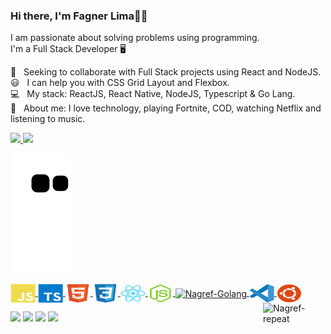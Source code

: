 ### Hi there, I'm Fagner Lima👋🏻

I am passionate about solving problems using programming.<br>
I'm a Full Stack Developer :desktop_computer:

:purple_heart: &nbsp; Seeking to collaborate with Full Stack projects using React and NodeJS.<br/> 
:smiley: &nbsp; I can help you with CSS Grid Layout and Flexbox.<br/> 
:computer: &nbsp; My stack: ReactJS, React Native, NodeJS, Typescript & Go Lang.<br/> 
💬  &nbsp; About me: I love technology, playing Fortnite, COD, watching Netflix and listening to music.
 
 <div>
  <a href="https://github.com/nagref">
  <img height="150em" src="https://github-readme-stats.vercel.app/api?username=nagref&show_icons=true&theme=dracula&include_all_commits=true&count_private=true"/>
  <img height="150em" src="https://github-readme-stats.vercel.app/api/top-langs/?username=nagref&layout=compact&langs_count=16&theme=dracula"/>
  <div style="display: inline_block">
  </div>
  </div>
       
![Snake animation](https://github.com/Nagref/Nagref/blob/output/github-contribution-grid-snake.svg)
  
  <img align="center" alt="Nagref-Js" height="30" width="40" src="https://raw.githubusercontent.com/devicons/devicon/master/icons/javascript/javascript-plain.svg">
  <img align="center" alt="Nagref-Ts" height="30" width="40" src="https://github.com/devicons/devicon/blob/master/icons/typescript/typescript-plain.svg">
  <img align="center" alt="Nagref-HTML" height="30" width="40" src="https://raw.githubusercontent.com/devicons/devicon/master/icons/html5/html5-original.svg">
  <img align="center" alt="Nagref-CSS" height="30" width="40" src="https://raw.githubusercontent.com/devicons/devicon/master/icons/css3/css3-original.svg">
  <img align="center" alt="Nagref-React" height="30" width="40" src="https://raw.githubusercontent.com/devicons/devicon/master/icons/react/react-original.svg">
  <img align="center" alt="Nagref-NodeJS" height="30" width="40" src="https://github.com/devicons/devicon/blob/master/icons/nodejs/nodejs-original.svg">
  <img align="center" alt="Nagref-Golang" height="60" width="70" src="https://blog.golang.org/go-brand/Go-Logo/SVG/Go-Logo_Blue.svg">
  <img align="center" alt="Nagref-VSCode" height="30" width="40" src="https://github.com/devicons/devicon/blob/master/icons/vscode/vscode-original.svg">
  <img align="center" alt="Nagref-Ubuntu" height="30" width="40" src="https://github.com/devicons/devicon/blob/master/icons/ubuntu/ubuntu-plain.svg">
  <img align="right" alt="Nagref-repeat" src="https://raw.githubusercontent.com/raghavk16/raghavk16/master/giphy.webp" heigth="100" width="100">
  
  <a href="https://instagram.com/fagnerrlima" target="_blank"><img src="https://img.shields.io/badge/-Instagram-%23E4405F?style=for-the-badge&logo=instagram&logoColor=white" target="_blank"></a>
  <a href="https://www.linkedin.com/in/fagner-pereira-de-lima-40704a68/" target="_blank"><img src="https://img.shields.io/badge/-LinkedIn-%230077B5?style=for-the-badge&logo=linkedin&logoColor=white" target="_blank"></a> 
 <a href="https://open.spotify.com/user/1282634307" target="_blank"><img src="https://img.shields.io/badge/Spotify-1ED760?&style=for-the-badge&logo=spotify&logoColor=white" target="_blank"></a> 
 <a href="https://hits.seeyoufarm.com/api/count/incr/badge.svg?url=https%3A%2F%2Fgithub.com%2F{nagref}1212%2Fhit-counter" target="_blank"><img src="https://hits.seeyoufarm.com/api/count/incr/badge.svg?url=https%3A%2F%2Fgithub.com%2F{nagref}1212%2Fhit-counter" target="_blank"></a> 
 </div>
